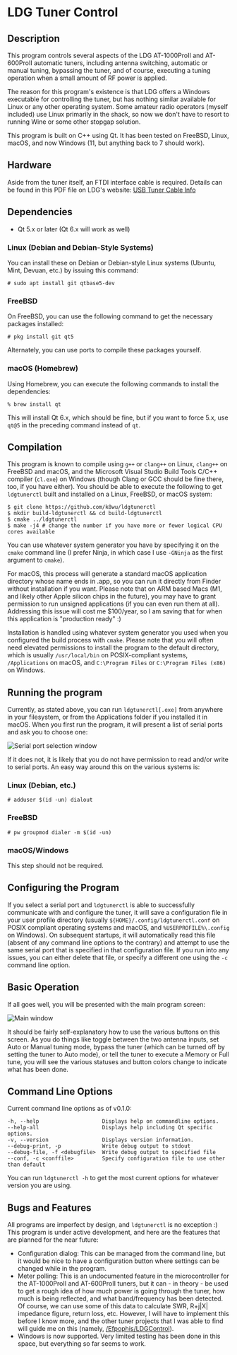



# LDG Tuner Control

## Description

This program controls several aspects of the LDG AT-1000ProII and AT-600ProII automatic tuners, including antenna switching, automatic or manual tuning, bypassing the tuner, and of course, executing a tuning operation when a small amount of RF power is applied.

The reason for this program's existence is that LDG offers a Windows executable for controlling the tuner, but has nothing similar available for Linux or any other operating system. Some amateur radio operators (myself included) use Linux primarily in the shack, so now we don't have to resort to running Wine or some other stopgap solution.

This program is built on C++ using Qt. It has been tested on FreeBSD, Linux, macOS, and now Windows (11, but anything back to 7 should work).


## Hardware

Aside from the tuner itself, an FTDI interface cable is required. Details can be found in this PDF file on LDG's website: [USB Tuner Cable Info](https://ldgelectronics.com/wp-content/uploads/2019/06/USB-Tuner-Cable-Info.pdf)


## Dependencies

* Qt 5.x or later (Qt 6.x will work as well)

### Linux (Debian and Debian-Style Systems)

You can install these on Debian or Debian-style Linux systems (Ubuntu, Mint, Devuan, etc.) by issuing this command:

	# sudo apt install git qtbase5-dev

### FreeBSD

On FreeBSD, you can use the following command to get the necessary packages installed:

	# pkg install git qt5

Alternately, you can use ports to compile these packages yourself.

### macOS (Homebrew)

Using Homebrew, you can execute the following commands to install the dependencies:

	% brew install qt

This will install Qt 6.x, which should be fine, but if you want to force 5.x, use `qt@5` in the preceding command instead of `qt`.


## Compilation

This program is known to compile using `g++` or `clang++` on Linux, `clang++` on FreeBSD and macOS, and the Microsoft Visual Studio Build Tools C/C++ compiler (`cl.exe`) on Windows (though Clang or GCC should be fine there, too, if you have either). You should be able to execute the following to get `ldgtunerctl` built and installed on a Linux, FreeBSD, or macOS system:

	$ git clone https://github.com/k8wu/ldgtunerctl
	$ mkdir build-ldgtunerctl && cd build-ldgtunerctl
	$ cmake ../ldgtunerctl
	$ make -j4 # change the number if you have more or fewer logical CPU cores available

You can use whatever system generator you have by specifying it on the `cmake` command line (I prefer Ninja, in which case I use `-GNinja` as the first argument to `cmake`).

For macOS, this process will generate a standard macOS application directory whose name ends in .app, so you can run it directly from Finder without installation if you want. Please note that on ARM based Macs (M1, and likely other Apple silicon chips in the future), you may have to grant permission to run unsigned applications (if you can even run them at all). Addressing this issue will cost me $100/year, so I am saving that for when this application is "production ready" :)

Installation is handled using whatever system generator you used when you configured the build process with `cmake`. Please note that you will often need elevated permissions to install the program to the default directory, which is usually `/usr/local/bin` on POSIX-compliant systems, `/Applications` on macOS, and `C:\Program Files` or `C:\Program Files (x86)` on Windows.


## Running the program

Currently, as stated above, you can run `ldgtunerctl[.exe]` from anywhere in your filesystem, or from the Applications folder if you installed it in macOS. When you first run the program, it will present a list of serial ports and ask you to choose one:

![Serial port selection window](https://k8wu.me/images/ldgtunerctl-qt-serial_port_selection_window.png)

If it does not, it is likely that you do not have permission to read and/or write to serial ports. An easy way around this on the various systems is:

### Linux (Debian, etc.)

	# adduser $(id -un) dialout

### FreeBSD

	# pw groupmod dialer -m $(id -un)

### macOS/Windows

This step should not be required.


## Configuring the Program

If you select a serial port and `ldgtunerctl` is able to successfully communicate with and configure the tuner, it will save a configuration file in your user profile directory (usually `${HOME}/.config/ldgtunerctl.conf` on POSIX compliant operating systems and macOS, and `%USERPROFILE%\.config` on Windows). On subsequent startups, it will automatically read this file (absent of any command line options to the contrary) and attempt to use the same serial port that is specified in that configuration file. If you run into any issues, you can either delete that file, or specify a different one using the `-c` command line option.


## Basic Operation

If all goes well, you will be presented with the main program screen:

![Main window](https://k8wu.me/images/ldgtunerctl-qt-main_window.png)

It should be fairly self-explanatory how to use the various buttons on this screen. As you do things like toggle between the two antenna inputs, set Auto or Manual tuning mode, bypass the tuner (which can be turned off by setting the tuner to Auto mode), or tell the tuner to execute a Memory or Full tune, you will see the various statuses and button colors change to indicate what has been done.


## Command Line Options

Current command line options as of v0.1.0:

	-h, --help                    Displays help on commandline options.
	--help-all                    Displays help including Qt specific options.
	-v, --version                 Displays version information.
	--debug-print, -p             Write debug output to stdout
	--debug-file, -f <debugfile>  Write debug output to specified file
	--conf, -c <conffile>         Specify configuration file to use other than default

You can run `ldgtunerctl -h` to get the most current options for whatever version you are using.


## Bugs and Features

All programs are imperfect by design, and `ldgtunerctl` is no exception :) This program is under active development, and here are the features that are planned for the near future:
* Configuration dialog: This can be managed from the command line, but it would be nice to have a configuration button where settings can be changed while in the program.
* Meter polling: This is an undocumented feature in the microcontroller for the AT-1000ProII and AT-600ProII tuners, but it can - in theory - be used to get a rough idea of how much power is going through the tuner, how much is being reflected, and what band/frequency has been detected. Of course, we can use some of this data to calculate SWR, R+j|X| impedance figure, return loss, etc. However, I will have to implement this before I know more, and the other tuner projects that I was able to find will guide me on this (namely, [/Efpophis/LDGControl](https://github.com/Efpophis/LDGControl)).
* Windows is now supported. Very limited testing has been done in this space, but everything so far seems to work.
